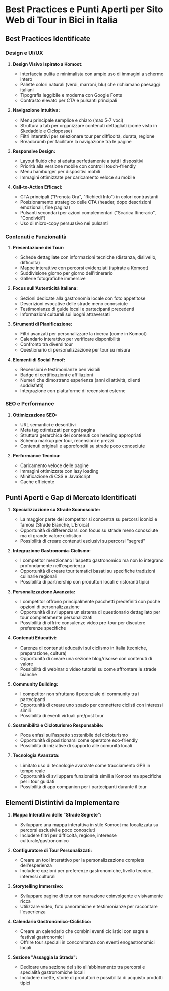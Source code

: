 # Best Practices e Punti Aperti per Sito Web di Tour in Bici in Italia

## Best Practices Identificate

### Design e UI/UX
1. **Design Visivo Ispirato a Komoot:**
   - Interfaccia pulita e minimalista con ampio uso di immagini a schermo intero
   - Palette colori naturali (verdi, marroni, blu) che richiamano paesaggi italiani
   - Tipografia leggibile e moderna con Google Fonts
   - Contrasto elevato per CTA e pulsanti principali

2. **Navigazione Intuitiva:**
   - Menu principale semplice e chiaro (max 5-7 voci)
   - Struttura a tab per organizzare contenuti dettagliati (come visto in Skedaddle e Cicloposse)
   - Filtri interattivi per selezionare tour per difficoltà, durata, regione
   - Breadcrumb per facilitare la navigazione tra le pagine

3. **Responsive Design:**
   - Layout fluido che si adatta perfettamente a tutti i dispositivi
   - Priorità alla versione mobile con controlli touch-friendly
   - Menu hamburger per dispositivi mobili
   - Immagini ottimizzate per caricamento veloce su mobile

4. **Call-to-Action Efficaci:**
   - CTA principali ("Prenota Ora", "Richiedi Info") in colori contrastanti
   - Posizionamento strategico delle CTA (header, dopo descrizioni emozionali, fine pagina)
   - Pulsanti secondari per azioni complementari ("Scarica Itinerario", "Condividi")
   - Uso di micro-copy persuasivo nei pulsanti

### Contenuti e Funzionalità
1. **Presentazione dei Tour:**
   - Schede dettagliate con informazioni tecniche (distanza, dislivello, difficoltà)
   - Mappe interattive con percorsi evidenziati (ispirate a Komoot)
   - Suddivisione giorno per giorno dell'itinerario
   - Gallerie fotografiche immersive

2. **Focus sull'Autenticità Italiana:**
   - Sezioni dedicate alla gastronomia locale con foto appetitose
   - Descrizioni evocative delle strade meno conosciute
   - Testimonianze di guide locali e partecipanti precedenti
   - Informazioni culturali sui luoghi attraversati

3. **Strumenti di Pianificazione:**
   - Filtri avanzati per personalizzare la ricerca (come in Komoot)
   - Calendario interattivo per verificare disponibilità
   - Confronto tra diversi tour
   - Questionario di personalizzazione per tour su misura

4. **Elementi di Social Proof:**
   - Recensioni e testimonianze ben visibili
   - Badge di certificazioni e affiliazioni
   - Numeri che dimostrano esperienza (anni di attività, clienti soddisfatti)
   - Integrazione con piattaforme di recensioni esterne

### SEO e Performance
1. **Ottimizzazione SEO:**
   - URL semantici e descrittivi
   - Meta tag ottimizzati per ogni pagina
   - Struttura gerarchica dei contenuti con heading appropriati
   - Schema markup per tour, recensioni e prezzi
   - Contenuti originali e approfonditi su strade poco conosciute

2. **Performance Tecnica:**
   - Caricamento veloce delle pagine
   - Immagini ottimizzate con lazy loading
   - Minificazione di CSS e JavaScript
   - Cache efficiente

## Punti Aperti e Gap di Mercato Identificati

1. **Specializzazione su Strade Sconosciute:**
   - La maggior parte dei competitor si concentra su percorsi iconici e famosi (Strade Bianche, L'Eroica)
   - Opportunità di differenziarsi con focus su strade meno conosciute ma di grande valore ciclistico
   - Possibilità di creare contenuti esclusivi su percorsi "segreti"

2. **Integrazione Gastronomia-Ciclismo:**
   - I competitor menzionano l'aspetto gastronomico ma non lo integrano profondamente nell'esperienza
   - Opportunità di creare tour tematici basati su specifiche tradizioni culinarie regionali
   - Possibilità di partnership con produttori locali e ristoranti tipici

3. **Personalizzazione Avanzata:**
   - I competitor offrono principalmente pacchetti predefiniti con poche opzioni di personalizzazione
   - Opportunità di sviluppare un sistema di questionario dettagliato per tour completamente personalizzati
   - Possibilità di offrire consulenze video pre-tour per discutere preferenze specifiche

4. **Contenuti Educativi:**
   - Carenza di contenuti educativi sul ciclismo in Italia (tecniche, preparazione, cultura)
   - Opportunità di creare una sezione blog/risorse con contenuti di valore
   - Possibilità di webinar o video tutorial su come affrontare le strade bianche

5. **Community Building:**
   - I competitor non sfruttano il potenziale di community tra i partecipanti
   - Opportunità di creare uno spazio per connettere ciclisti con interessi simili
   - Possibilità di eventi virtuali pre/post tour

6. **Sostenibilità e Cicloturismo Responsabile:**
   - Poca enfasi sull'aspetto sostenibile del cicloturismo
   - Opportunità di posizionarsi come operatore eco-friendly
   - Possibilità di iniziative di supporto alle comunità locali

7. **Tecnologia Avanzata:**
   - Limitato uso di tecnologie avanzate come tracciamento GPS in tempo reale
   - Opportunità di sviluppare funzionalità simili a Komoot ma specifiche per i tour guidati
   - Possibilità di app companion per i partecipanti durante il tour

## Elementi Distintivi da Implementare

1. **Mappa Interattiva delle "Strade Segrete":**
   - Sviluppare una mappa interattiva in stile Komoot ma focalizzata su percorsi esclusivi e poco conosciuti
   - Includere filtri per difficoltà, regione, interesse culturale/gastronomico

2. **Configuratore di Tour Personalizzati:**
   - Creare un tool interattivo per la personalizzazione completa dell'esperienza
   - Includere opzioni per preferenze gastronomiche, livello tecnico, interessi culturali

3. **Storytelling Immersivo:**
   - Sviluppare pagine di tour con narrazione coinvolgente e visivamente ricca
   - Utilizzare video, foto panoramiche e testimonianze per raccontare l'esperienza

4. **Calendario Gastronomico-Ciclistico:**
   - Creare un calendario che combini eventi ciclistici con sagre e festival gastronomici
   - Offrire tour speciali in concomitanza con eventi enogastronomici locali

5. **Sezione "Assaggia la Strada":**
   - Dedicare una sezione del sito all'abbinamento tra percorsi e specialità gastronomiche locali
   - Includere ricette, storie di produttori e possibilità di acquisto prodotti tipici
